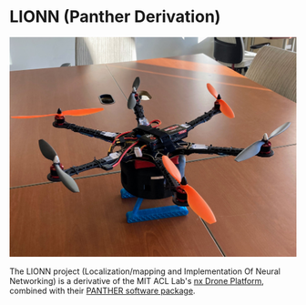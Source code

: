 # LIONN (Panther Derivation)

![Photo of intermediate state of a drone](photos/drone_rough.jpg)

The LIONN project (Localization/mapping and Implementation Of Neural Networking) is a derivative of the MIT ACL Lab's [nx Drone Platform](https://gitlab.com/mit-acl/fsw/vehicle-builds/nx), combined with their [PANTHER software package](https://github.com/mit-acl/panther).

